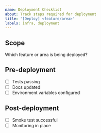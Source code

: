 ```yaml
---
name: Deployment Checklist
about: Track steps required for deployment
title: "[Deploy] <feature/area>"
labels: infra, deployment
---
```


## Scope
Which feature or area is being deployed?

## Pre-deployment
- [ ] Tests passing
- [ ] Docs updated
- [ ] Environment variables configured

## Post-deployment
- [ ] Smoke test successful
- [ ] Monitoring in place
